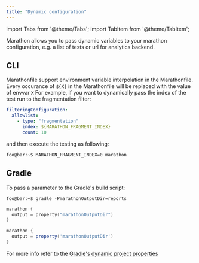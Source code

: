 ```yaml
---
title: "Dynamic configuration"
---
```


import Tabs from '@theme/Tabs';
import TabItem from '@theme/TabItem';

Marathon allows you to pass dynamic variables to your marathon configuration, e.g. a list of tests or url for analytics backend.

## CLI

Marathonfile support environment variable interpolation in the Marathonfile. Every occurance of `${X}` in the Marathonfile will be replaced 
with the value of envvar `X` For example, if you want to dynamically pass the index of the test run to the fragmentation filter:

```yaml
filteringConfiguration:
  allowlist:
    - type: "fragmentation"
      index: ${MARATHON_FRAGMENT_INDEX}
      count: 10
```

and then execute the testing as following:

```shell-session
foo@bar:~$ MARATHON_FRAGMENT_INDEX=0 marathon
```

## Gradle

To pass a parameter to the Gradle's build script:

```shell-session
foo@bar:~$ gradle -PmarathonOutputDir=reports
```

<Tabs>
<TabItem value="kts" label="Kotlin DSL">

```kotlin
marathon {
  output = property("marathonOutputDir")
}
```

</TabItem>
<TabItem value="groovy" label="Groovy DSL">

```groovy
marathon {
  output = property('marathonOutputDir')
}
```

</TabItem>
</Tabs>

For more info refer to the [Gradle's dynamic project properties](https://docs.gradle.org/current/javadoc/org/gradle/api/Project.html#properties)
